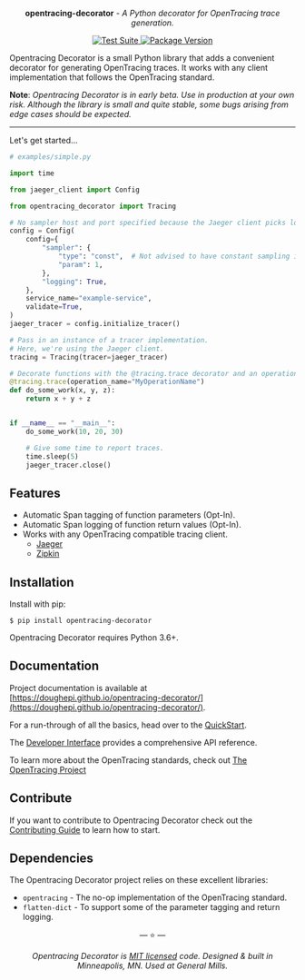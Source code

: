 <p align="center"><strong>opentracing-decorator</strong> <em>- A Python decorator for OpenTracing trace generation.</em></p>

<p align="center">
<a href="https://github.com/doughepi/opentracing-decorator/actions">
    <img src="https://github.com/doughepi/opentracing-decorator/workflows/Test%20Suite/badge.svg" alt="Test Suite">
</a>
<a href="https://pypi.org/project/httpx/">
    <img src="https://badge.fury.io/py/opentracing-decorator.svg" alt="Package Version">
</a>
</p>

Opentracing Decorator is a small Python library that adds a convenient
decorator for generating OpenTracing traces. It works with any client
implementation that follows the OpenTracing standard.

**Note**: _Opentracing Decorator is in early beta. Use in production at your own risk. Although the library is small and quite stable, some bugs arising from edge cases should be expected._

---

Let's get started...

```python
# examples/simple.py

import time

from jaeger_client import Config

from opentracing_decorator import Tracing

# No sampler host and port specified because the Jaeger client picks localhost:6831 by default.
config = Config(
    config={
        "sampler": {
            "type": "const",  # Not advised to have constant sampling in production.
            "param": 1,
        },
        "logging": True,
    },
    service_name="example-service",
    validate=True,
)
jaeger_tracer = config.initialize_tracer()

# Pass in an instance of a tracer implementation.
# Here, we're using the Jaeger client.
tracing = Tracing(tracer=jaeger_tracer)

# Decorate functions with the @tracing.trace decorator and an operation_name.
@tracing.trace(operation_name="MyOperationName")
def do_some_work(x, y, z):
    return x + y + z


if __name__ == "__main__":
    do_some_work(10, 20, 30)

    # Give some time to report traces.
    time.sleep(5)
    jaeger_tracer.close()
```

## Features

- Automatic Span tagging of function parameters (Opt-In).
- Automatic Span logging of function return values (Opt-In).
- Works with any OpenTracing compatible tracing client.
  - [Jaeger](https://www.jaegertracing.io/)
  - [Zipkin](https://zipkin.io/)

## Installation

Install with pip:

```shell
$ pip install opentracing-decorator
```

Opentracing Decorator requires Python 3.6+.

## Documentation

Project documentation is available at [https://doughepi.github.io/opentracing-decorator/](https://doughepi.github.io/opentracing-decorator/).

For a run-through of all the basics, head over to the [QuickStart](https://doughepi.github.io/opentracing-decorator/quickstart/).

The [Developer Interface](https://doughepi.github.io/opentracing-decorator/api/) provides a comprehensive API reference.

To learn more about the OpenTracing standards, check out [The OpenTracing Project](https://opentracing.io/)

## Contribute

If you want to contribute to Opentracing Decorator check out the [Contributing Guide](https://opentracing.io/contributing/) to learn how to start.

## Dependencies

The Opentracing Decorator project relies on these excellent libraries:

- `opentracing` - The no-op implementation of the OpenTracing standard.
- `flatten-dict` - To support some of the parameter tagging and return logging.

<p align="center">&mdash; ⭐️ &mdash;</p>
<p align="center"><i>Opentracing Decorator is <a href="https://github.com/doughepi/opentracing-decorator/blob/main/LICENSE">MIT licensed</a> code. Designed & built in Minneapolis, MN. Used at General Mills.</i></p>
